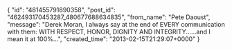  {
   "id": "481455791890358",
   "post_id": "462493170453287_480677688634835",
   "from_name": "Pete Daoust",
   "message": "Derek Moran, I always say at the end of EVERY communication with them: WITH RESPECT, HONOR, DIGNITY AND INTEGRITY......and I mean it at 100%...",
   "created_time": "2013-02-15T21:29:07+0000"
 }
